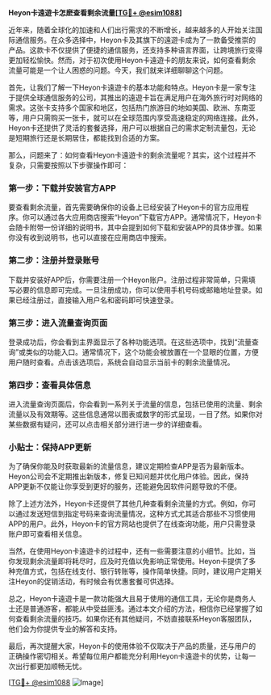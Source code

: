 **Heyon卡遠遊卡怎麽查看剩余流量[[TG💪+ @esim1088](https://t.me/s/esim1088)]**

近年来，随着全球化的加速和人们出行需求的不断增长，越来越多的人开始关注国际通信服务。在众多选择中，Heyon卡及其旗下的遠遊卡成为了一款备受推崇的产品。这款卡不仅提供了便捷的通信服务，还支持多种语言界面，让跨境旅行变得更加轻松愉快。然而，对于初次使用Heyon卡遠遊卡的朋友来说，如何查看剩余流量可能是一个让人困惑的问题。今天，我们就来详细聊聊这个问题。

首先，让我们了解一下Heyon卡遠遊卡的基本功能和特点。Heyon卡是一家专注于提供全球通信服务的公司，其推出的遠遊卡旨在满足用户在海外旅行时对网络的需求。这张卡支持多个国家和地区，包括热门旅游目的地如美国、欧洲、东南亚等，用户只需购买一张卡，就可以在全球范围内享受高速稳定的网络连接。此外，Heyon卡还提供了灵活的套餐选择，用户可以根据自己的需求定制流量包，无论是短期旅行还是长期居住，都能找到合适的方案。

那么，问题来了：如何查看Heyon卡遠遊卡的剩余流量呢？其实，这个过程并不复杂，只需要按照以下步骤操作即可：

### 第一步：下载并安装官方APP

要查看剩余流量，首先需要确保你的设备上已经安装了Heyon卡的官方应用程序。你可以通过各大应用商店搜索“Heyon”下载官方APP。通常情况下，Heyon卡会随卡附带一份详细的说明书，其中会提到如何下载和安装APP的具体步骤。如果你没有收到说明书，也可以直接在应用商店中搜索。

### 第二步：注册并登录账号

下载并安装好APP后，你需要注册一个Heyon账户。注册过程非常简单，只需填写必要的信息即可完成。一旦注册成功，你可以使用手机号码或邮箱地址登录。如果已经注册过，直接输入用户名和密码即可快速登录。

### 第三步：进入流量查询页面

登录成功后，你会看到主界面显示了各种功能选项。在这些选项中，找到“流量查询”或类似的功能入口。通常情况下，这个功能会被放置在一个显眼的位置，方便用户随时查看。点击该选项后，系统会自动显示当前卡的剩余流量情况。

### 第四步：查看具体信息

进入流量查询页面后，你会看到一系列关于流量的信息，包括已使用的流量、剩余流量以及有效期等。这些信息通常以图表或数字的形式呈现，一目了然。如果你对某些数据有疑问，还可以点击相关部分进行进一步的详细查看。

### 小贴士：保持APP更新

为了确保你能及时获取最新的流量信息，建议定期检查APP是否为最新版本。Heyon公司会不定期推出新版本，修复已知问题并优化用户体验。因此，保持APP更新不仅能让你享受到更好的服务，还能避免因软件问题导致的不便。

除了上述方法外，Heyon卡还提供了其他几种查看剩余流量的方式。例如，你可以通过发送短信到指定号码来查询流量情况，这种方式尤其适合那些不习惯使用APP的用户。此外，Heyon卡的官方网站也提供了在线查询功能，用户只需登录账户即可查看相关信息。

当然，在使用Heyon卡遠遊卡的过程中，还有一些需要注意的小细节。比如，当你发现剩余流量即将耗尽时，应及时充值以免影响正常使用。Heyon卡提供了多种充值方式，包括在线支付、银行转账等，操作简单快捷。同时，建议用户定期关注Heyon的促销活动，有时候会有优惠套餐可供选择。

总之，Heyon卡遠遊卡是一款功能强大且易于使用的通信工具，无论你是商务人士还是普通游客，都能从中受益匪浅。通过本文介绍的方法，相信你已经掌握了如何查看剩余流量的技巧。如果你还有其他疑问，不妨直接联系Heyon客服团队，他们会为你提供专业的解答和支持。

最后，再次提醒大家，Heyon卡的使用体验不仅取决于产品的质量，还与用户的正确操作密切相关。希望每位用户都能充分利用Heyon卡遠遊卡的优势，让每一次出行都更加顺畅无忧。

[[TG💪+ @esim1088](https://t.me/s/esim1088) ![Image](https://i.postimg.cc/4NQfJmqS/Snipaste-2025-05-13-00-14-12.png)]